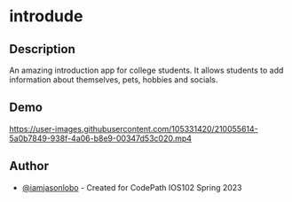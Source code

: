 # introdude

## Description
An amazing introduction app for college students.
It allows students to add information about themselves, pets, hobbies and socials.

## Demo
https://user-images.githubusercontent.com/105331420/210055614-5a0b7849-938f-4a06-b8e9-00347d53c020.mp4

## Author
- [@iamjasonlobo](https://www.github.com/iamjasonlobo) - Created for CodePath IOS102 Spring 2023




